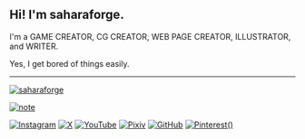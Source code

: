 ## Hi! I'm saharaforge.

I'm a GAME CREATOR, CG CREATOR, WEB PAGE CREATOR, ILLUSTRATOR, and WRITER.

Yes, I get bored of things easily.

 ---

<!-- 2312100E -->

[![saharaforge](https://img.shields.io/badge/saharaforge.com-F4A261.svg?&style=for-the-badge&logoColor=ffffff)](https://saharaforge.com/)

[![note](https://img.shields.io/badge/note-%23ffffff.svg?&style=for-the-badge&logo=note&logoColor=black)](https://note.com/saharaforge)

[![Instagram](https://img.shields.io/badge/Instagram-%23CF2E92.svg?&style=for-the-badge&logo=Instagram&logoColor=white)](https://instagram.com/saharaforge)
[![X](https://img.shields.io/badge/X-%23000000.svg?&style=for-the-badge&logo=X&logoColor=white)](https://x.com/saharaforge)
[![YouTube](https://img.shields.io/badge/YouTube-%23DA1725.svg?&style=for-the-badge&logo=YouTube&logoColor=white)](https://youtube.com/@saharaforge)
[![Pixiv](https://img.shields.io/badge/Pixiv-%230096fa.svg?&style=for-the-badge&logo=Pixiv&logoColor=white)]([https://pixiv.net/saharaforge](https://www.pixiv.net/users/111257690))
[![GitHub](https://img.shields.io/badge/GitHub-%23000000.svg?&style=for-the-badge&logo=GitHub&logoColor=white)](https://github.com/saharaforge)
[![Pinterest](https://img.shields.io/badge/Pinterest-%23000000.svg?&style=for-the-badge&logo=Pinterest&logoColor=white)()](https://pinterest.com/saharaforge/)
